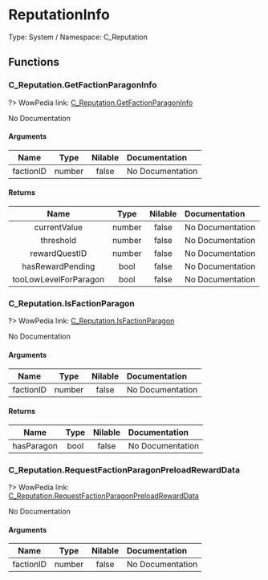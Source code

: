 # ReputationInfo

Type: System / Namespace: C_Reputation

## Functions

### C_Reputation.GetFactionParagonInfo
?> WowPedia link: [C_Reputation.GetFactionParagonInfo](https://wow.gamepedia.com/API_C_Reputation.GetFactionParagonInfo)

No Documentation

#### Arguments
|Name|Type|Nilable|Documentation|
|:---:|:---:|:---:|:---|
|factionID|number|false|No Documentation|
#### Returns
|Name|Type|Nilable|Documentation|
|:---:|:---:|:---:|:---|
|currentValue|number|false|No Documentation|
|threshold|number|false|No Documentation|
|rewardQuestID|number|false|No Documentation|
|hasRewardPending|bool|false|No Documentation|
|tooLowLevelForParagon|bool|false|No Documentation|
### C_Reputation.IsFactionParagon
?> WowPedia link: [C_Reputation.IsFactionParagon](https://wow.gamepedia.com/API_C_Reputation.IsFactionParagon)

No Documentation

#### Arguments
|Name|Type|Nilable|Documentation|
|:---:|:---:|:---:|:---|
|factionID|number|false|No Documentation|
#### Returns
|Name|Type|Nilable|Documentation|
|:---:|:---:|:---:|:---|
|hasParagon|bool|false|No Documentation|
### C_Reputation.RequestFactionParagonPreloadRewardData
?> WowPedia link: [C_Reputation.RequestFactionParagonPreloadRewardData](https://wow.gamepedia.com/API_C_Reputation.RequestFactionParagonPreloadRewardData)

No Documentation

#### Arguments
|Name|Type|Nilable|Documentation|
|:---:|:---:|:---:|:---|
|factionID|number|false|No Documentation|